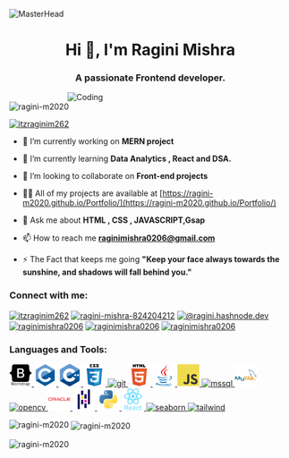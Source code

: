 ![MasterHead](https://user-images.githubusercontent.com/74038190/241765440-80728820-e06b-4f96-9c9e-9df46f0cc0a5.gif)

<h1 align="center">Hi 👋, I'm Ragini Mishra</h1>
<h3 align="center">A passionate Frontend developer.</h3>
<img align="right" alt="Coding" width="400" src="https://img.freepik.com/premium-vector/female-designer-using-desktop_24877-76634.jpg?w=300"/>
<p align="left"> <img src="https://komarev.com/ghpvc/?username=ragini-m2020&label=Profile%20views&color=0e75b6&style=flat" alt="ragini-m2020" /> </p>

<p align="left"> <a href="https://twitter.com/itzraginim262" target="blank"><img src="https://img.shields.io/twitter/follow/itzraginim262?logo=twitter&style=for-the-badge" alt="itzraginim262" /></a> </p>

- 🔭 I’m currently working on **MERN project**

- 🌱 I’m currently learning **Data Analytics , React and DSA.**

- 👯 I’m looking to collaborate on **Front-end projects**

- 👨‍💻 All of my projects are available at [https://ragini-m2020.github.io/Portfolio/](https://ragini-m2020.github.io/Portfolio/)

- 💬 Ask me about **HTML , CSS , JAVASCRIPT,Gsap**

- 📫 How to reach me **raginimishra0206@gmail.com**

- ⚡ The Fact that keeps me going **"Keep your face always towards the sunshine, and shadows will fall behind you."**

<h3 align="left">Connect with me:</h3>
<p align="left">
<a href="https://twitter.com/itzraginim262" target="blank"><img align="center" src="https://raw.githubusercontent.com/rahuldkjain/github-profile-readme-generator/master/src/images/icons/Social/twitter.svg" alt="itzraginim262" height="30" width="40" /></a>
<a href="https://linkedin.com/in/ragini-mishra-824204212" target="blank"><img align="center" src="https://raw.githubusercontent.com/rahuldkjain/github-profile-readme-generator/master/src/images/icons/Social/linked-in-alt.svg" alt="ragini-mishra-824204212" height="30" width="40" /></a>
<a href="https://hashnode.com/@ragini.hashnode.dev" target="blank"><img align="center" src="https://raw.githubusercontent.com/rahuldkjain/github-profile-readme-generator/master/src/images/icons/Social/hashnode.svg" alt="@ragini.hashnode.dev" height="30" width="40" /></a>
<a href="https://www.hackerrank.com/raginimishra0206" target="blank"><img align="center" src="https://raw.githubusercontent.com/rahuldkjain/github-profile-readme-generator/master/src/images/icons/Social/hackerrank.svg" alt="raginimishra0206" height="30" width="40" /></a>
<a href="https://www.leetcode.com/raginimishra0206" target="blank"><img align="center" src="https://raw.githubusercontent.com/rahuldkjain/github-profile-readme-generator/master/src/images/icons/Social/leet-code.svg" alt="raginimishra0206" height="30" width="40" /></a>
<a href="https://auth.geeksforgeeks.org/user/raginimishra0206" target="blank"><img align="center" src="https://raw.githubusercontent.com/rahuldkjain/github-profile-readme-generator/master/src/images/icons/Social/geeks-for-geeks.svg" alt="raginimishra0206" height="30" width="40" /></a>
</p>

<h3 align="left">Languages and Tools:</h3>
<p align="left"> <a href="https://getbootstrap.com" target="_blank" rel="noreferrer"> <img src="https://raw.githubusercontent.com/devicons/devicon/master/icons/bootstrap/bootstrap-plain-wordmark.svg" alt="bootstrap" width="40" height="40"/> </a> <a href="https://www.cprogramming.com/" target="_blank" rel="noreferrer"> <img src="https://raw.githubusercontent.com/devicons/devicon/master/icons/c/c-original.svg" alt="c" width="40" height="40"/> </a> <a href="https://www.w3schools.com/cpp/" target="_blank" rel="noreferrer"> <img src="https://raw.githubusercontent.com/devicons/devicon/master/icons/cplusplus/cplusplus-original.svg" alt="cplusplus" width="40" height="40"/> </a> <a href="https://www.w3schools.com/css/" target="_blank" rel="noreferrer"> <img src="https://raw.githubusercontent.com/devicons/devicon/master/icons/css3/css3-original-wordmark.svg" alt="css3" width="40" height="40"/> </a> <a href="https://git-scm.com/" target="_blank" rel="noreferrer"> <img src="https://www.vectorlogo.zone/logos/git-scm/git-scm-icon.svg" alt="git" width="40" height="40"/> </a> <a href="https://www.w3.org/html/" target="_blank" rel="noreferrer"> <img src="https://raw.githubusercontent.com/devicons/devicon/master/icons/html5/html5-original-wordmark.svg" alt="html5" width="40" height="40"/> </a> <a href="https://www.java.com" target="_blank" rel="noreferrer"> <img src="https://raw.githubusercontent.com/devicons/devicon/master/icons/java/java-original.svg" alt="java" width="40" height="40"/> </a> <a href="https://developer.mozilla.org/en-US/docs/Web/JavaScript" target="_blank" rel="noreferrer"> <img src="https://raw.githubusercontent.com/devicons/devicon/master/icons/javascript/javascript-original.svg" alt="javascript" width="40" height="40"/> </a> <a href="https://www.microsoft.com/en-us/sql-server" target="_blank" rel="noreferrer"> <img src="https://www.svgrepo.com/show/303229/microsoft-sql-server-logo.svg" alt="mssql" width="40" height="40"/> </a> <a href="https://www.mysql.com/" target="_blank" rel="noreferrer"> <img src="https://raw.githubusercontent.com/devicons/devicon/master/icons/mysql/mysql-original-wordmark.svg" alt="mysql" width="40" height="40"/> </a> <a href="https://opencv.org/" target="_blank" rel="noreferrer"> <img src="https://www.vectorlogo.zone/logos/opencv/opencv-icon.svg" alt="opencv" width="40" height="40"/> </a> <a href="https://www.oracle.com/" target="_blank" rel="noreferrer"> <img src="https://raw.githubusercontent.com/devicons/devicon/master/icons/oracle/oracle-original.svg" alt="oracle" width="40" height="40"/> </a> <a href="https://pandas.pydata.org/" target="_blank" rel="noreferrer"> <img src="https://raw.githubusercontent.com/devicons/devicon/2ae2a900d2f041da66e950e4d48052658d850630/icons/pandas/pandas-original.svg" alt="pandas" width="40" height="40"/> </a> <a href="https://www.python.org" target="_blank" rel="noreferrer"> <img src="https://raw.githubusercontent.com/devicons/devicon/master/icons/python/python-original.svg" alt="python" width="40" height="40"/> </a> <a href="https://reactjs.org/" target="_blank" rel="noreferrer"> <img src="https://raw.githubusercontent.com/devicons/devicon/master/icons/react/react-original-wordmark.svg" alt="react" width="40" height="40"/> </a> <a href="https://seaborn.pydata.org/" target="_blank" rel="noreferrer"> <img src="https://seaborn.pydata.org/_images/logo-mark-lightbg.svg" alt="seaborn" width="40" height="40"/> </a> <a href="https://tailwindcss.com/" target="_blank" rel="noreferrer"> <img src="https://www.vectorlogo.zone/logos/tailwindcss/tailwindcss-icon.svg" alt="tailwind" width="40" height="40"/> </a> </p>

<p><img align="left" src="https://github-readme-stats.vercel.app/api/top-langs?username=ragini-m2020&show_icons=true&locale=en&layout=compact" alt="ragini-m2020" /></p>

<p>&nbsp;<img align="center" src="https://github-readme-stats.vercel.app/api?username=ragini-m2020&show_icons=true&locale=en" alt="ragini-m2020" /></p>

<p><img align="center" src="https://github-readme-streak-stats.herokuapp.com/?user=ragini-m2020&" alt="ragini-m2020" /></p>
